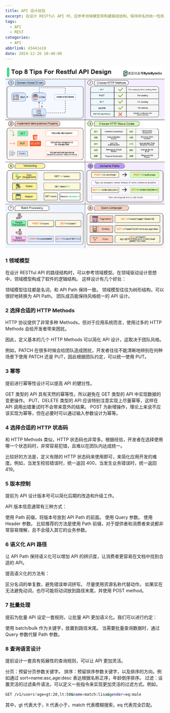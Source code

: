 ```yaml
---
title: API 设计经验
excerpt: 在设计 RESTful API 时，应参考领域模型来构建路径结构，保持命名的统一性和良好的语义化，提升可读性和一致性。
tags:
  - API
  - REST
categories:
  - API
abbrlink: d3441e18
date: 2024-12-26 10:40:00
---
```


![图示](../img/api-design.gif)

### 1 领域模型

在设计 RESTful API 的路径结构时，可以参考领域模型。在领域驱动设计思想中，领域模型构成了软件的逻辑结构。
这样设计有几个好处：

领域模型往往都是名词，和 API Path 保持一致。
领域模型往往为树形结构，可以很好地转换为 API Path。
团队成员能保持风格统一的 API 设计。

### 2 选择合适的 HTTP Methods

HTTP 协议提供了非常多种 Methods，但对于应用系统而言，使用过多的 HTTP Methods 会给开发者带来困扰。

因此，定义基本的几个 HTTP Methods 可以简化 API 设计，这取决于团队风格。

例如，PATCH 在很多时候会给团队造成困扰，开发者往往不能清晰地辨别在何种场景下使用 PATCH 还是 PUT，因此根据团队约定，可以统一使用
PUT。

### 3 幂等

提前进行幂等性设计可以提高 API 的健壮性。

GET 类型的 API 具有天然的幂等性，所以避免在 GET 类型的 API 中实现数据的变更操作。
PUT、DELETE 类型的 API 应该特别注意实现上尽量幂等，这样在 API 调用出错重试时不会带来意外的结果。
POST 为新增操作，理论上来说不应该实现为幂等，但在必要时可以通过输入参数设计为幂等。

### 4 选择合适的 HTTP 状态码

和 HTTP Methods 类似，HTTP 状态码也非常多。根据经验，开发者在选择使用哪一个状态码时，非常容易犯错，且难以在团队内达成统一。

比较好的方法是，定义有限的 HTTP 状态码来使用即可，来简化应用开发的难度。例如，当发生校验错误时，统一返回 400，当发生业务错误时，统一返回
419。

### 5 版本控制

提前为 API 设计版本号可以简化后期的改造和升级工作。

API 版本信息通常有三种方式：

使用 Path 前缀，将版本号放到 API Path 的前面。
使用 Query 参数。
使用 Header 参数。
比较推荐的方法是使用 Path 前缀，对于提供者和消费者来说都非常容易理解，且不会侵入其它的业务参数。

### 6 语义化 API 路径

让 API Path 保持语义化可以增加 API 的辨识度，让消费者更容易在文档中找到合适的 API。

提高语义化的方法有：

区分名词的单复数，避免错误单词拼写。
尽量使用资源名称代替动作。
如果实在无法避免动词，也尽可能将动词放到路径末尾，并使用 POST method。

### 7 批量处理

提前为批量 API 设定一套规则，让批量 API 更加语义化。我们可以进行约定：

使用 batch/bulk 作为关键字，放置到路径末尾。
当需要批量查询数据时，通过 Query 参数代替 Path 参数。

### 8 查询语言设计

提前设计一套具有拓展性的查询规则，可以让 API 更加灵活。

分页：预留分页参数关键字。
排序：预留排序参数关键字，以及排序的方向。例如通过 sort=name:asc,age:desc 表达根据名称正序，年龄倒序排序。
过滤：设置灵活的过滤条件语法，可以定义一些指令来实现更加灵活的过滤方式。例如，
```sh
GET /v1/users?age=gt:20,lt:50&name=match:lisa&gender=eq:male
```
其中，gt 代表大于，lt 代表小于，match 代表模糊搜索，eq 代表完全匹配。